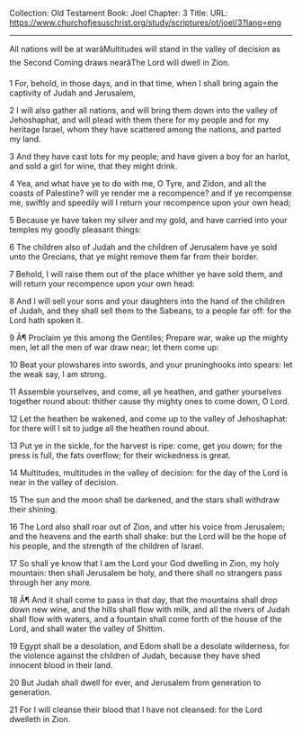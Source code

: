 Collection: Old Testament
Book: Joel
Chapter: 3
Title: 
URL: https://www.churchofjesuschrist.org/study/scriptures/ot/joel/3?lang=eng

---

All nations will be at warâMultitudes will stand in the valley of decision as the Second Coming draws nearâThe Lord will dwell in Zion.

1 For, behold, in those days, and in that time, when I shall bring again the captivity of Judah and Jerusalem,

2 I will also gather all nations, and will bring them down into the valley of Jehoshaphat, and will plead with them there for my people and for my heritage Israel, whom they have scattered among the nations, and parted my land.

3 And they have cast lots for my people; and have given a boy for an harlot, and sold a girl for wine, that they might drink.

4 Yea, and what have ye to do with me, O Tyre, and Zidon, and all the coasts of Palestine? will ye render me a recompence? and if ye recompense me, swiftly and speedily will I return your recompence upon your own head;

5 Because ye have taken my silver and my gold, and have carried into your temples my goodly pleasant things:

6 The children also of Judah and the children of Jerusalem have ye sold unto the Grecians, that ye might remove them far from their border.

7 Behold, I will raise them out of the place whither ye have sold them, and will return your recompence upon your own head:

8 And I will sell your sons and your daughters into the hand of the children of Judah, and they shall sell them to the Sabeans, to a people far off: for the Lord hath spoken it.

9 Â¶ Proclaim ye this among the Gentiles; Prepare war, wake up the mighty men, let all the men of war draw near; let them come up:

10 Beat your plowshares into swords, and your pruninghooks into spears: let the weak say, I am strong.

11 Assemble yourselves, and come, all ye heathen, and gather yourselves together round about: thither cause thy mighty ones to come down, O Lord.

12 Let the heathen be wakened, and come up to the valley of Jehoshaphat: for there will I sit to judge all the heathen round about.

13 Put ye in the sickle, for the harvest is ripe: come, get you down; for the press is full, the fats overflow; for their wickedness is great.

14 Multitudes, multitudes in the valley of decision: for the day of the Lord is near in the valley of decision.

15 The sun and the moon shall be darkened, and the stars shall withdraw their shining.

16 The Lord also shall roar out of Zion, and utter his voice from Jerusalem; and the heavens and the earth shall shake: but the Lord will be the hope of his people, and the strength of the children of Israel.

17 So shall ye know that I am the Lord your God dwelling in Zion, my holy mountain: then shall Jerusalem be holy, and there shall no strangers pass through her any more.

18 Â¶ And it shall come to pass in that day, that the mountains shall drop down new wine, and the hills shall flow with milk, and all the rivers of Judah shall flow with waters, and a fountain shall come forth of the house of the Lord, and shall water the valley of Shittim.

19 Egypt shall be a desolation, and Edom shall be a desolate wilderness, for the violence against the children of Judah, because they have shed innocent blood in their land.

20 But Judah shall dwell for ever, and Jerusalem from generation to generation.

21 For I will cleanse their blood that I have not cleansed: for the Lord dwelleth in Zion.
